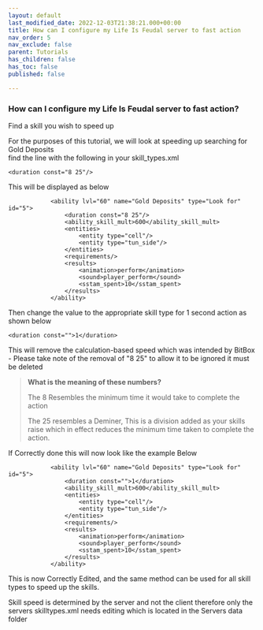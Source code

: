 ```yaml
---
layout: default
last_modified_date: 2022-12-03T21:38:21.000+00:00
title: How can I configure my Life Is Feudal server to fast action
nav_order: 5
nav_exclude: false
parent: Tutorials
has_children: false
has_toc: false
published: false

---
```

### How can I configure my Life Is Feudal server to fast action?

Find a skill you wish to speed up

For the purposes of this tutorial, we will look at speeding up searching for Gold Deposits  
find the line with the following in your skill_types.xml

    <duration const="8 25"/>

This will be displayed as below

    			<ability lvl="60" name="Gold Deposits" type="Look for" id="5">
    				<duration const="8 25"/>
    				<ability_skill_mult>600</ability_skill_mult>
    				<entities>
    					<entity type="cell"/>
    					<entity type="tun_side"/>
    				</entities>
    				<requirements/>
    				<results>
    					<animation>perform</animation>
    					<sound>player_perform</sound>
    					<sstam_spent>10</sstam_spent>
    				</results>
    			</ability>

Then change the value to the appropriate skill type for 1 second action as shown below

    <duration const="">1</duration>

This will remove the calculation-based speed which was intended by BitBox  
\- Please take note of the removal of "8 25" to allow it to be ignored it must be deleted

> **What is the meaning of these numbers?**  
>   
> The 8 Resembles the minimum time it would take to complete the action  
>   
> The 25 resembles a Deminer, This is a division added as your skills raise which in effect reduces the minimum time taken to complete the action. 

If Correctly done this will now look like the example Below

    			<ability lvl="60" name="Gold Deposits" type="Look for" id="5">
    				<duration const="">1</duration>
    				<ability_skill_mult>600</ability_skill_mult>
    				<entities>
    					<entity type="cell"/>
    					<entity type="tun_side"/>
    				</entities>
    				<requirements/>
    				<results>
    					<animation>perform</animation>
    					<sound>player_perform</sound>
    					<sstam_spent>10</sstam_spent>
    				</results>
    			</ability>	

This is now Correctly Edited, and the same method can be used for all skill types to speed up the skills.

Skill speed is determined by the server and not the client therefore only the servers skilltypes.xml needs editing which is located in the Servers data folder